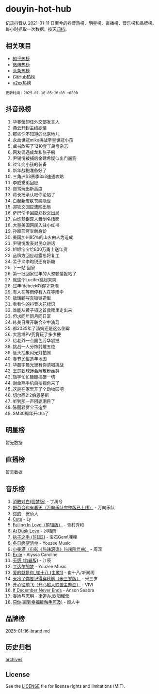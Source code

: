 # douyin-hot-hub

记录抖音从 2021-01-11 日至今的抖音热榜、明星榜、直播榜、音乐榜和品牌榜。每小时抓取一次数据，按天[归档](archives)。

## 相关项目

- [知乎热榜](https://github.com/lonnyzhang423/zhihu-hot-hub)
- [微博热榜](https://github.com/lonnyzhang423/weibo-hot-hub)
- [头条热榜](https://github.com/lonnyzhang423/toutiao-hot-hub)
- [GitHub热榜](https://github.com/lonnyzhang423/github-hot-hub)
- [v2ex热榜](https://github.com/lonnyzhang423/v2ex-hot-hub)


`更新时间：2025-01-16 05:16:03 +0800`

## 抖音热榜

1. 华春莹卸任外交部发言人
1. 燕云开封主线剧情
1. 那些你不知道的北京地儿
1. 永劫世冠mike挑战拳皇世冠小孩
1. 虞书欣买了1210套丁禹兮杂志
1. 网友偶遇成龙和张子枫
1. 尹锡悦被捕后金建希疑似出门遛狗
1. 过年变小孩的装备
1. 新年战袍准备好了
1. 三角洲S3赛季3x3速通攻略
1. 李威堂弟回应
1. 自驾玩出新高度
1. 蒋长扬承认吧你沦陷了
1. 白起新皮肤苍鳞隐世
1. 郑钦文回应澳网出局
1. 萨巴伦卡回应郑钦文出局
1. 白烁梵樾双人舞剑名场面
1. 大量美国网民入驻小红书
1. 孙颖莎官宣新身份
1. 美国加州95%的山火由人为造成
1. 尹锡悦发表对民众讲话
1. 旭旭宝宝给800万勇士送年货
1. 品牌方回应赵露思将复工
1. 孟子义李昀锐还有新糖
1. 下一站 回家
1. 第一批回家过年的人整顿情报站了
1. 就这个Lucifer跳起来爽
1. 过年fitcheck咋穿才算潮
1. 有人在等雨停有人在等雨伞
1. 敖瑞鹏写真锁链造型
1. 看看你的抖音火花标识
1. 谁能从黄子韬这首救赎里走出来
1. 但求同年同月同日富
1. 韩美日展开联合空中演习
1. 都2025年了汤姆还是这么倒霉
1. 大黑塔PV究竟玩了多少梗
1. 给老外一点国色芳华震撼
1. 挑战一人分饰射雕五绝
1. 低头抽象闪光灯拍照
1. 春节民俗追年地图
1. 华晨宇晨光里有你清唱挑战
1. 王楚钦球迷会解散粉丝群
1. 瑱宇忙忙碌碌搞砸一切
1. 谢金燕手机自拍视角来了
1. 这是在家里开了个动物园吧
1. 切尔西2:2伯恩茅斯
1. 听到那一声阿婆泪目了
1. 陈丽君贾宝玉造型
1. SM30周年开cha了

## 明星榜

暂无数据

## 直播榜

暂无数据

## 音乐榜

1. [消散对白(圆梦版)](https://sf5-hl-cdn-tos.douyinstatic.com/obj/tos-cn-ve-2774/og4jB5I5IizzoZVAAAzWgBMAsMDWoArfwBOiFs) - 丁禹兮
1. [野百合也有春天（万向乐队完整版已上线）](https://sf5-hl-cdn-tos.douyinstatic.com/obj/tos-cn-ve-2774/oMnUxhRAMiAGBqDtIPBQ7ACYQZFlJCftcgeDJE) - 万向乐队
1. [你的](https://sf5-hl-cdn-tos.douyinstatic.com/obj/tos-cn-ve-2774/oYuIeKf42jB7sEV6B2upMdpYAgfrQWj0FeRegh) - 贺仙人
1. [Cute](https://sf5-hl-cdn-tos.douyinstatic.com/obj/tos-cn-ve-2774/o4IbIzHWKAAB4wsS5qMBRiiAlEBGTpQRNfFvuo) - Ly
1. [Falling In Love（剪辑版）](https://sf5-hl-cdn-tos.douyinstatic.com/obj/tos-cn-ve-2774/o8ajpA8zzgBPahbBIO8AcKGBLJezFCRd1wfP9f) - 青村秀和
1. [ At Dusk  Love ](https://sf5-hl-cdn-tos.douyinstatic.com/obj/tos-cn-ve-2774/o8CrpCf5CaYgI4ZrtQgMQAFEfuGqNnRSDQAPBc) - 刘嗨雨
1. [执子之手 (剪辑2)](https://sf3-cdn-tos.douyinstatic.com/obj/tos-cn-ve-2774/oUoZLQjCc31XzqsBnBQUNgeKtYPBcgbFDwtfcu) - 宝石Gem\哩哩
1. [冬日愿望清单](https://sf5-hl-cdn-tos.douyinstatic.com/obj/tos-cn-ve-2774/oIIgUOeamCFCVAzxN6MFRLIBlLGpUqQxeeHrLE) - Youzee Music
1. [小美满（电影《热辣滚烫》热辣陪伴曲）](https://sf5-hl-cdn-tos.douyinstatic.com/obj/tos-cn-ve-2774/o0GAn2lSgfZIDUgtevCGDQYnFg4CwnrBaxbTZL) - 周深
1. [Exile](https://sf5-hl-cdn-tos.douyinstatic.com/obj/tos-cn-ve-2774/oYj4gAQTknKE3WW0Je8KGmQ7z1cA4FefwtbufD) - Alyssa Caroline
1. [无感 (剪辑版)](https://sf5-hl-cdn-tos.douyinstatic.com/obj/tos-cn-ve-2774/o0eIsUzJBDlQaQFC5OFlgbMEZC1TFYBftOBn6p) - 江辰
1. [丁达尔的梦](https://sf5-hl-cdn-tos.douyinstatic.com/obj/tos-cn-ve-2774/oMU3WirUZBVQkAC9ccG5P2IQirziZM2RTInUY) - Youzee Music
1. [爱的就是你_崔十八 (主歌1)](https://sf5-hl-cdn-tos.douyinstatic.com/obj/tos-cn-ve-2774/oI5BO5DhFZ6UTcNCnZaOCBLtZ7WIMQGfgnXf5E) - 崔十八/听潮阁
1. [天冷了你要记得穿秋裤（米三岁版）](https://sf5-hl-cdn-tos.douyinstatic.com/obj/tos-cn-ve-2774/oQlIwVIDWiZ6BQilAorS7MA0AgCkQDvcZAdm1) - 米三岁
1. [开心往前飞（开心超人联盟主题曲）](https://sf5-hl-cdn-tos.douyinstatic.com/obj/tos-cn-ve-2774/9d8fb7c82cf1421fb93a9fe925275e0a) - VIVI
1. [If December Never Ends](https://sf5-hl-cdn-tos.douyinstatic.com/obj/tos-cn-ve-2774/oY1IQMoTgCFIBg8RZifyqlBBt1UFgitTYmxeOS) - Anson Seabra
1. [春娇与志明](https://sf5-hl-cdn-tos.douyinstatic.com/obj/tos-cn-ve-2774/e530d8fceb7044b39707d7f9ff54add1) - 街道办,欧阳耀莹
1. [只你(直到幸福能触手可及)](https://sf5-hl-cdn-tos.douyinstatic.com/obj/tos-cn-ve-2774/o0lBkRDzFTeaVSUz3ZZSCBVtZ5DIMQGfgmEAuE) - 颜人中

## 品牌榜

[2025-01-16-brand.md](archives/2025-01-16-brand.md)

## 历史归档

[archives](archives)

## License

See the [LICENSE](LICENSE) file for license rights and limitations (MIT).
